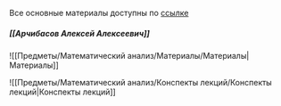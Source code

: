 Все основные материалы доступны по [ссылке](https://ssauru-my.sharepoint.com/personal/archibasov_aa_ssau_ru/_layouts/15/onedrive.aspx?id=%2Fpersonal%2Farchibasov_aa_ssau_ru%2FDocuments%2FМат_анализ_ФИИТ&ga=1)

##### [[Арчибасов Алексей Алексеевич]]

![[Предметы/Математический анализ/Материалы/Материалы|Материалы]]

![[Предметы/Математический анализ/Конспекты лекций/Конспекты лекций|Конспекты лекций]]